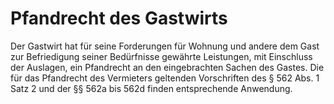 # Pfandrecht des Gastwirts

Der Gastwirt hat für seine Forderungen für Wohnung und andere dem Gast zur Befriedigung seiner Bedürfnisse gewährte Leistungen, mit Einschluss der Auslagen, ein Pfandrecht an den eingebrachten Sachen des Gastes. Die für das Pfandrecht des Vermieters geltenden Vorschriften des § 562 Abs. 1 Satz 2 und der §§ 562a bis 562d finden entsprechende Anwendung. 

